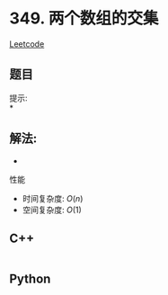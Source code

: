 # 349. 两个数组的交集
[Leetcode](https://leetcode-cn.com/problems/intersection-of-two-arrays/)

## 题目


提示:  
* 

## 解法:  
* 

性能
* 时间复杂度: $O(n)$  
* 空间复杂度: $O(1)$


## C++
```

```

## Python
```

```
